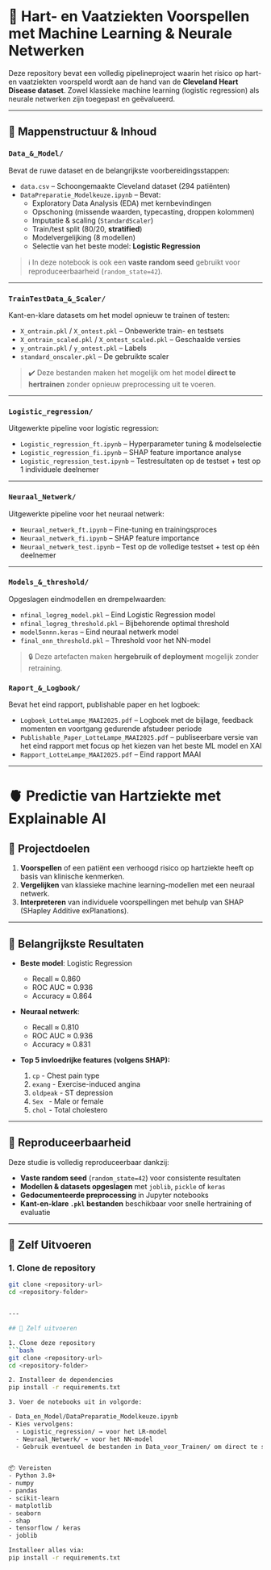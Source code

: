# 💓 Hart- en Vaatziekten Voorspellen met Machine Learning & Neurale Netwerken

Deze repository bevat een volledig pipelineproject waarin het risico op hart- en vaatziekten voorspeld wordt aan de hand van de **Cleveland Heart Disease dataset**. Zowel klassieke machine learning (logistic regression) als neurale netwerken zijn toegepast en geëvalueerd.

---

## 📁 Mappenstructuur & Inhoud

### `Data_&_Model/`
Bevat de ruwe dataset en de belangrijkste voorbereidingsstappen:
- `data.csv` – Schoongemaakte Cleveland dataset (294 patiënten)
- `DataPreparatie_Modelkeuze.ipynb` – Bevat:
  - Exploratory Data Analysis (EDA) met kernbevindingen
  - Opschoning (missende waarden, typecasting, droppen kolommen)
  - Imputatie & scaling (`StandardScaler`)
  - Train/test split (80/20, **stratified**)
  - Modelvergelijking (8 modellen)
  - Selectie van het beste model: **Logistic Regression**

> ℹ️ In deze notebook is ook een **vaste random seed** gebruikt voor reproduceerbaarheid (`random_state=42`).

---

### `TrainTestData_&_Scaler/`
Kant-en-klare datasets om het model opnieuw te trainen of testen:
- `X_ontrain.pkl` / `X_ontest.pkl` – Onbewerkte train- en testsets
- `X_ontrain_scaled.pkl` / `X_ontest_scaled.pkl` – Geschaalde versies
- `y_ontrain.pkl` / `y_ontest.pkl` – Labels
- `standard_onscaler.pkl` – De gebruikte scaler

> ✔️ Deze bestanden maken het mogelijk om het model **direct te hertrainen** zonder opnieuw preprocessing uit te voeren.

---

### `Logistic_regression/`
Uitgewerkte pipeline voor logistic regression:
- `Logistic_regression_ft.ipynb` – Hyperparameter tuning & modelselectie
- `Logistic_regression_fi.ipynb` – SHAP feature importance analyse
- `Logistic_regression_test.ipynb` – Testresultaten op de testset + test op 1 individuele deelnemer

---

### `Neuraal_Netwerk/`
Uitgewerkte pipeline voor het neuraal netwerk:
- `Neuraal_netwerk_ft.ipynb` – Fine-tuning en trainingsproces
- `Neuraal_netwerk_fi.ipynb` – SHAP feature importance
- `Neuraal_netwerk_test.ipynb` – Test op de volledige testset + test op één deelnemer

---

### `Models_&_threshold/`
Opgeslagen eindmodellen en drempelwaarden:
- `nfinal_logreg_model.pkl` – Eind Logistic Regression model
- `nfinal_logreg_threshold.pkl` – Bijbehorende optimal threshold
- `model5onnn.keras` – Eind neuraal netwerk model
- `final_onn_threshold.pkl` – Threshold voor het NN-model

> 🔒 Deze artefacten maken **hergebruik of deployment** mogelijk zonder retraining.

### `Raport_&_Logbook/`
Bevat het eind rapport, publishable paper en het logboek:
- `Logboek_LotteLampe_MAAI2025.pdf` – Logboek met de bijlage, feedback momenten en voortgang gedurende afstudeer periode
- `Publishable_Paper_LotteLampe_MAAI2025.pdf` – publiseerbare versie van het eind rapport met focus op het kiezen van het beste ML model en XAI
- `Rapport_LotteLampe_MAAI2025.pdf` – Eind rapport MAAI


---

# 🫀 Predictie van Hartziekte met Explainable AI

## 🎯 Projectdoelen

1. **Voorspellen** of een patiënt een verhoogd risico op hartziekte heeft op basis van klinische kenmerken.
2. **Vergelijken** van klassieke machine learning-modellen met een neuraal netwerk.
3. **Interpreteren** van individuele voorspellingen met behulp van SHAP (SHapley Additive exPlanations).

---

## 🧬 Belangrijkste Resultaten

- **Beste model**: Logistic Regression  
  - Recall ≈ 0.860
  - ROC AUC ≈ 0.936
  - Accuracy ≈ 0.864
- **Neuraal netwerk**:  
  - Recall ≈ 0.810
  - ROC AUC ≈ 0.936
  - Accuracy ≈ 0.831

- **Top 5 invloedrijke features (volgens SHAP):**
  1. `cp` - Chest pain type 
  2. `exang` - Exercise-induced angina  
  3. `oldpeak` - ST depression  
  4. `Sex ` - Male or female
  5. `chol` - Total cholestero

---

## 🔁 Reproduceerbaarheid

Deze studie is volledig reproduceerbaar dankzij:

- **Vaste random seed** (`random_state=42`) voor consistente resultaten
- **Modellen & datasets opgeslagen** met `joblib`, `pickle` of `keras`
- **Gedocumenteerde preprocessing** in Jupyter notebooks
- **Kant-en-klare `.pkl` bestanden** beschikbaar voor snelle hertraining of evaluatie

---

## 🚀 Zelf Uitvoeren

### 1. Clone de repository
```bash
git clone <repository-url>
cd <repository-folder>


---

## 🚀 Zelf uitvoeren

1. Clone deze repository
```bash
git clone <repository-url>
cd <repository-folder>

2. Installeer de dependencies
pip install -r requirements.txt

3. Voer de notebooks uit in volgorde:

- Data_en_Model/DataPreparatie_Modelkeuze.ipynb
- Kies vervolgens:
  - Logistic_regression/ → voor het LR-model
  - Neuraal_Netwerk/ → voor het NN-model
  - Gebruik eventueel de bestanden in Data_voor_Trainen/ om direct te starten met modeltraining of testen.


📦 Vereisten
- Python 3.8+
- numpy
- pandas
- scikit-learn
- matplotlib
- seaborn
- shap
- tensorflow / keras
- joblib

Installeer alles via:
pip install -r requirements.txt
